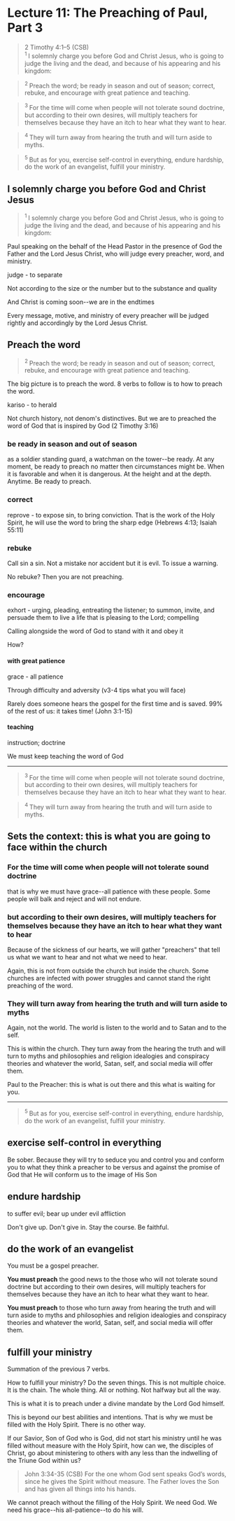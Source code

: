 # Lecture 11: The Preaching of Paul, Part 3

>2 Timothy 4:1–5 (CSB)  
><sup> 1 </sup> I solemnly charge you before God and Christ Jesus, who is going to judge the living and the dead, and because of his appearing and his kingdom: 

><sup> 2 </sup> Preach the word; be ready in season and out of season; correct, rebuke, and encourage with great patience and teaching. 

><sup> 3 </sup> For the time will come when people will not tolerate sound doctrine, but according to their own desires, will multiply teachers for themselves because they have an itch to hear what they want to hear. 

><sup> 4 </sup> They will turn away from hearing the truth and will turn aside to myths. 

><sup> 5 </sup> But as for you, exercise self-control in everything, endure hardship, do the work of an evangelist, fulfill your ministry.

## I solemnly charge you before God and Christ Jesus

><sup> 1 </sup> I solemnly charge you before God and Christ Jesus, who is going to judge the living and the dead, and because of his appearing and his kingdom: 

Paul speaking on the behalf of the Head Pastor in the presence of God the Father and the Lord Jesus Christ, who will judge every preacher, word, and ministry.

judge - to separate

Not according to the size or the number but to the substance and quality

And Christ is coming soon--we are in the endtimes

Every message, motive, and ministry of every preacher will be judged rightly and accordingly by the Lord Jesus Christ.

## Preach the word

><sup> 2 </sup> Preach the word; be ready in season and out of season; correct, rebuke, and encourage with great patience and teaching. 

The big picture is to preach the word. 8 verbs to follow is to how to preach the word.

kariso - to herald

Not church history, not denom's distinctives. But we are to preached the word of God that is inspired by God (2 Timothy 3:16)

### be ready in season and out of season

as a soldier standing guard, a watchman on the tower--be ready. At any moment, be ready to preach no matter then circumstances might be. When it is favorable and when it is dangerous. At the height and at the depth. Anytime. Be ready to preach.

### correct

reprove - to expose sin, to bring conviction. That is the work of the Holy Spirit, he will use the word to bring the sharp edge (Hebrews 4:13; Isaiah 55:11)

### rebuke

Call sin a sin. Not a mistake nor accident but it is evil. To issue a warning.

No rebuke? Then you are not preaching.

### encourage

exhort - urging, pleading, entreating the listener; to summon, invite, and persuade them to live a life that is pleasing to the Lord; compelling

Calling alongside the word of God to stand with it and obey it

How? 

#### with great patience

grace - all patience

Through difficulty and adversity (v3-4 tips what you will face)

Rarely does someone hears the gospel for the first time and is saved. 99% of the rest of us: it takes time! (John 3:1-15)

#### teaching

instruction; doctrine

We must keep teaching the word of God

---

><sup> 3 </sup> For the time will come when people will not tolerate sound doctrine, but according to their own desires, will multiply teachers for themselves because they have an itch to hear what they want to hear. 

><sup> 4 </sup> They will turn away from hearing the truth and will turn aside to myths. 

## Sets the context: this is what you are going to face within the church

### For the time will come when people will not tolerate sound doctrine

that is why we must have grace--all patience with these people. Some people will balk and reject and will not endure.

### but according to their own desires, will multiply teachers for themselves because they have an itch to hear what they want to hear

Because of the sickness of our hearts, we will gather "preachers" that tell us what we want to hear and not what we need to hear.

Again, this is not from outside the church but inside the church. Some churches are infected with power struggles and cannot stand the right preaching of the word.

### They will turn away from hearing the truth and will turn aside to myths

Again, not the world. The world is listen to the world and to Satan and to the self. 

This is within the church. They turn away from the hearing the truth and will turn to myths and philosophies and religion idealogies and conspiracy theories and whatever the world, Satan, self, and social media will offer them.

Paul to the Preacher: this is what is out there and this what is waiting for you.

---

><sup> 5 </sup> But as for you, exercise self-control in everything, endure hardship, do the work of an evangelist, fulfill your ministry.

## exercise self-control in everything

Be sober. Because they will try to seduce you and control you and conform you to what they think a preacher to be versus and against the promise of God that He will conform us to the image of His Son

## endure hardship

to suffer evil; bear up under evil affliction

Don't give up. Don't give in. Stay the course. Be faithful.

## do the work of an evangelist

You must be a gospel preacher. 

**You must preach** the good news to the those who will not tolerate sound doctrine but according to their own desires, will multiply teachers for themselves because they have an itch to hear what they want to hear.

**You must preach** to those who turn away from hearing the truth and will turn aside to myths and philosophies and religion idealogies and conspiracy theories and whatever the world, Satan, self, and social media will offer them.

## fulfill your ministry

Summation of the previous 7 verbs.

How to fulfill your ministry? Do the seven things. This is not multiple choice. It is the chain. The whole thing. All or nothing. Not halfway but all the way.

This is what it is to preach under a divine mandate by the Lord God himself.

This is beyond our best abilities and intentions. That is why we must be filled with the Holy Spirit. There is no other way. 

If our Savior, Son of God who is God, did not start his ministry until he was filled without measure with the Holy Spirit, how can we, the disciples of Christ, go about ministering to others with any less than the indwelling of the Triune God within us?

>John 3:34-35 (CSB) For the one whom God sent speaks God’s words, since he gives the Spirit without measure. The Father loves the Son and has given all things into his hands.

We cannot preach without the filling of the Holy Spirit. We need God. We need his grace--his all-patience--to do his will.